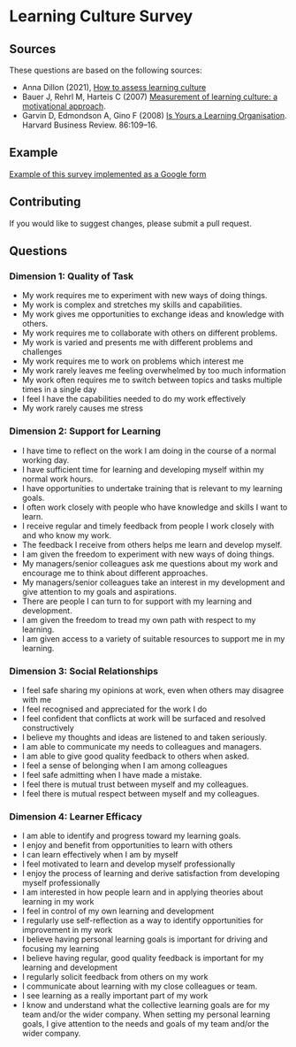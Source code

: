 # Learning Culture Survey

## Sources
These questions are based on the following sources:
+ Anna Dillon (2021), [How to assess learning culture](https://blog.logicearth.com/en-gb/how-to-assess-learning-culture)
+ Bauer J, Rehrl M, Harteis C (2007) [Measurement of learning culture: a motivational approach](https://www.researchgate.net/profile/Christian-Harteis/publication/258447330_Measurement_of_learning_culture_a_motivational_approach/links/5acb32b94585151e80a996a8/Measurement-of-learning-culture-a-motivational-approach.pdf).
+ Garvin D, Edmondson A, Gino F (2008) [Is Yours a Learning Organisation](https://hbr.org/2008/03/is-yours-a-learning-organization). Harvard Business Review. 86:109–16.

## Example
[Example of this survey implemented as a Google form](https://forms.gle/8xMgXXZTCniLQ6kSA)

## Contributing
If you would like to suggest changes, please submit a pull request.

## Questions
### Dimension 1: Quality of Task
+ My work requires me to experiment with new ways of doing things.
+ My work is complex and stretches my skills and capabilities.
+ My work gives me opportunities to exchange ideas and knowledge with others.
+ My work requires me to collaborate with others on different problems.
+ My work is varied and presents me with different problems and challenges
+ My work requires me to work on problems which interest me
+ My work rarely leaves me feeling overwhelmed by too much information
+ My work often requires me to switch between topics and tasks multiple times in a single day
+ I feel I have the capabilities needed to do my work effectively
+ My work rarely causes me stress

### Dimension 2: Support for Learning
+ I have time to reflect on the work I am doing in the course of a normal working day.
+ I have sufficient time for learning and developing myself within my normal work hours.
+ I have opportunities to undertake training that is relevant to my learning goals.
+ I often work closely with people who have knowledge and skills I want to learn.
+ I receive regular and timely feedback from people I work closely with and who know my work.
+ The feedback I receive from others helps me learn and develop myself.
+ I am given the freedom to experiment with new ways of doing things.
+ My managers/senior colleagues ask me questions about my work and encourage me to think about different approaches.
+ My managers/senior colleagues take an interest in my development and give attention to my goals and aspirations.
+ There are people I can turn to for support with my learning and development.
+ I am given the freedom to tread my own path with respect to my learning.
+ I am given access to a variety of suitable resources to support me in my learning.

### Dimension 3: Social Relationships
+ I feel safe sharing my opinions at work, even when others may disagree with me
+ I feel recognised and appreciated for the work I do
+ I feel confident that conflicts at work will be surfaced and resolved constructively
+ I believe my thoughts and ideas are listened to and taken seriously.
+ I am able to communicate my needs to colleagues and managers.
+ I am able to give good quality feedback to others when asked.
+ I feel a sense of belonging when I am among colleagues
+ I feel safe admitting when I have made a mistake.
+ I feel there is mutual trust between myself and my colleagues.
+ I feel there is mutual respect between myself and my colleagues.

### Dimension 4: Learner Efficacy
+ I am able to identify and progress toward my learning goals.
+ I enjoy and benefit from opportunities to learn with others
+ I can learn effectively when I am by myself
+ I feel motivated to learn and develop myself professionally
+ I enjoy the process of learning and derive satisfaction from developing myself professionally
+ I am interested in how people learn and in applying theories about learning in my work
+ I feel in control of my own learning and development
+ I regularly use self-reflection as a way to identify opportunities for improvement in my work
+ I believe having personal learning goals is important for driving and focusing my learning
+ I believe having regular, good quality feedback is important for my learning and development
+ I regularly solicit feedback from others on my work
+ I communicate about learning with my close colleagues or team.
+ I see learning as a really important part of my work
+ I know and understand what the collective learning goals are for my team and/or the wider company.
When setting my personal learning goals, I give attention to the needs and goals of my team and/or the wider company.
